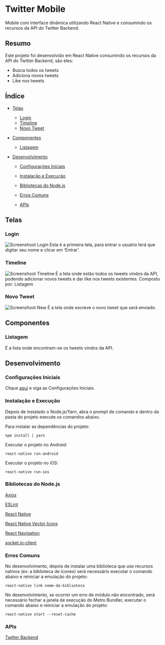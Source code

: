 # Twitter Mobile

Mobile com interface dinâmica utilizando React Native e consumindo os recursos da API do Twitter Backend.

## Resumo

Este projeto foi desenvolvido em React Native consumindo os recursos da API do Twitter Backend, são eles:

- Busca todos os tweets
- Adiciona novos tweets
- Like nos tweets

## Índice

- [Telas](#telas)

  - [Login](#login)
  - [Timeline](#timeline)
  - [Novo Tweet](#novo-tweet)

- [Componentes](#componentes)

  - [Listagem](#listagem)

- [Desenvolvimento](#desenvolvimento)

  - [Configurações Iniciais](#configurações-iniciais)

  - [Instalação e Execução](#instalação-e-execução)

  - [Bibliotecas do Node.js](#bibliotecas-do-nodejs)

  - [Erros Comuns](#erros-comuns)

  - [APIs](#apis)

## Telas

### Login

![Screenshoot Login](https://github.com/osvaldokalvaitir/twitter-mobile/blob/master/screenshots/Login.png)
Esta é a primeira tela, para entrar o usuário terá que digitar seu nome e clicar em 'Entrar'.

### Timeline

![Screenshoot Timeline](https://github.com/osvaldokalvaitir/twitter-mobile/blob/master/screenshots/Timeline.png)
É a tela onde estão todos os tweets vindos da API, podendo adicionar novos tweets e dar like nos tweets existentes.
Composto por: Listagem

### Novo Tweet

![Screenshoot New](https://github.com/osvaldokalvaitir/twitter-mobile/blob/master/screenshots/New.png)
É a tela onde escreve o novo tweet que será enviado.

## Componentes

### Listagem

É a lista onde encontram-se os tweets vindos da API.

## Desenvolvimento

### Configurações Iniciais

Clique [aqui](https://github.com/osvaldokalvaitir/projects-settings) e siga as Configurações Iniciais.

### Instalação e Execução

Depois de instalado o Node.js/Yarn, abra o prompt de comando e dentro da pasta do projeto execute os comandos abaixo.

Para instalar as dependências do projeto:

```
npm install | yarn
```

Executar o projeto no Android:

```
react-native run-android
```

Executar o projeto no iOS:

```
react-native run-ios
```

### Bibliotecas do Node.js

[Axios](https://github.com/osvaldokalvaitir/projects-settings/blob/master/nodejs/libs/axios.md)

[ESLint](https://github.com/osvaldokalvaitir/projects-settings/blob/master/nodejs/libs/eslint.md)

[React Native](https://github.com/osvaldokalvaitir/projects-settings/blob/master/nodejs/libs/react-native.md)

[React Native Vector Icons](https://github.com/osvaldokalvaitir/projects-settings/blob/master/nodejs/libs/react-native-vector-icons.md)

[React Navigation](https://github.com/osvaldokalvaitir/projects-settings/blob/master/nodejs/libs/react-navigation.md)

[socket.io-client](https://github.com/osvaldokalvaitir/projects-settings/blob/master/nodejs/libs/socketio-client.md)

### Erros Comuns

No desenvolvimento, depois de instalar uma biblioteca que use recursos nativos (ex: a biblioteca de ícones) será necessário executar o comando abaixo e reiniciar a emulação do projeto:

```
react-native link nome-da-biblioteca
```

No desenvolvimento, se ocorrer um erro de módulo não encontrado, será necessário fechar a janela de execução do Metro Bundler, executar o comando abaixo e reiniciar a emulação do projeto:

```
react-native start --reset-cache
```

### APIs

[Twitter Backend](https://github.com/osvaldokalvaitir/twitter-backend)
